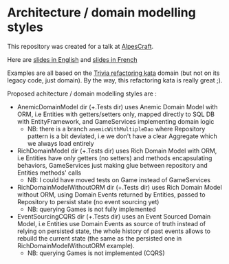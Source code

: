 # Architecture / domain modelling styles

This repository was created for a talk at [AlpesCraft](https://www.alpescraft.fr/).

Here are [slides in English](https://docs.google.com/presentation/d/1Msl5YVGeCy2psXepRe8phSBWBF_JIVLLrnkBydq-lvg/edit?usp=sharing) and [slides in French](https://docs.google.com/presentation/d/1Iryl3NYZjmAI8_9vd1r8XsbUG5FV1YmOQz-xzNJKFnM/edit?usp=sharing)

Examples are all based on the [Trivia refactoring kata](https://github.com/jbrains/trivia) domain (but not on its legacy code, just domain). By the way, this refactoring kata is really great ;).

Proposed achitecture / domain modelling styles are :

- AnemicDomainModel dir (+.Tests dir) uses Anemic Domain Model with ORM, i.e Entities with getters/setters only, mapped directly to SQL DB with EntityFramework, and GameServices implementing domain logic
  - NB: there is a branch `anemicWithMultipleDao` where Repository pattern is a bit deviated, i.e we don't have a clear Aggregate which we always load entirely
- RichDomainModel dir (+.Tests dir) uses Rich Domain Model with ORM, i.e Entities have only getters (no setters) and methods encapsulating behaviors, GameServices just making glue between repository and Entities methods' calls
  - NB: I could have moved tests on Game instead of GameServices
- RichDomainModelWithoutORM dir (+.Tests dir) uses Rich Domain Model without ORM, using Domain Events returned by Entities, passed to Repository to persist state (no event sourcing yet)
  - NB: querying Games is not fully implemented
- EventSourcingCQRS dir (+.Tests dir) uses an Event Sourced Domain Model, i.e Entities use Domain Events as source of truth instead of relying on persisted state, the whole history of past events allows to rebuild the current state (the same as the persisted one in RichDomainModelWithoutORM example).
  - NB: querying Games is not implemented (CQRS)
